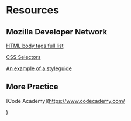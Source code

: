 # Resources

## Mozilla Developer Network
[HTML body tags full list](https://developer.mozilla.org/en-US/docs/Web/HTML/Element)

[CSS Selectors](https://developer.mozilla.org/en-US/docs/Web/CSS/Reference)

[An example of a styleguide](https://developer.mozilla.org/en-US/docs/MDN/Contribute/Guidelines/CSS_style_guide)


## More Practice

[Code Academy](https://www.codecademy.com/

  )
